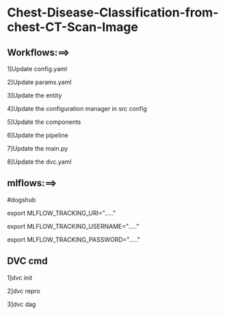# Chest-Disease-Classification-from-chest-CT-Scan-Image

## Workflows:==>

1]Update config.yaml

2]Update params.yaml

3]Update the entity

4]Update the configuration manager in src config

5]Update the components

6]Update the pipeline

7]Update the main.py

8]Update the dvc.yaml

## mlflows:==>

#dogshub

export  MLFLOW_TRACKING_URI="....."

export MLFLOW_TRACKING_USERNAME="....."

export MLFLOW_TRACKING_PASSWORD="....."


## DVC cmd

1]dvc init

2]dvc repro

3]dvc dag